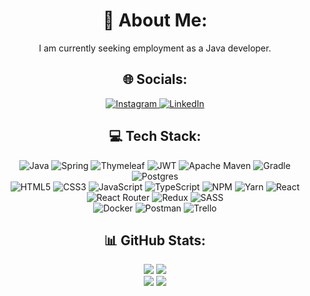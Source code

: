<h1 id="-about-me-" align="center">💫 About Me:</h1>
<p align="center">I am currently seeking employment as a Java developer.</p>

<h2 id="-socials-" align="center">🌐 Socials:</h2>
<p align="center">
    <a href="https://instagram.com/_danarim_">
        <img src="https://img.shields.io/badge/Instagram-%23E4405F.svg?style=for-the-badge&amp;logo=Instagram&amp;logoColor=white" alt="Instagram">
    </a> 
    <a href="https://linkedin.com/in/danarim/">
        <img src="https://img.shields.io/badge/LinkedIn-%230077B5.svg?style=for-the-badge&amp;logo=linkedin&amp;logoColor=white" alt="LinkedIn">
    </a>
</p>

<h2 id="-tech-stack-" align="center">💻 Tech Stack:</h1>
<p align="center">
    <img src="https://img.shields.io/badge/java-%23ED8B00.svg?style=for-the-badge&amp;logo=java&amp;logoColor=white" alt="Java"> 
    <img src="https://img.shields.io/badge/spring-%236DB33F.svg?style=for-the-badge&amp;logo=spring&amp;logoColor=white" alt="Spring"> 
    <img src="https://img.shields.io/badge/Thymeleaf-%23005C0F.svg?style=for-the-badge&amp;logo=Thymeleaf&amp;logoColor=white" alt="Thymeleaf"> 
    <img src="https://img.shields.io/badge/JWT-black?style=for-the-badge&amp;logo=JSON%20web%20tokens" alt="JWT"> 
    <img src="https://img.shields.io/badge/Apache%20Maven-C71A36?style=for-the-badge&amp;logo=Apache%20Maven&amp;logoColor=white" alt="Apache Maven"> 
    <img src="https://img.shields.io/badge/Gradle-02303A.svg?style=for-the-badge&amp;logo=Gradle&amp;logoColor=white" alt="Gradle">
    <img src="https://img.shields.io/badge/postgres-%23316192.svg?style=for-the-badge&amp;logo=postgresql&amp;logoColor=white" alt="Postgres"> 
    <br/>
    <img src="https://img.shields.io/badge/html5-%23E34F26.svg?style=for-the-badge&amp;logo=html5&amp;logoColor=white" alt="HTML5"> 
    <img src="https://img.shields.io/badge/css3-%231572B6.svg?style=for-the-badge&amp;logo=css3&amp;logoColor=white" alt="CSS3"> 
    <img src="https://img.shields.io/badge/javascript-%23323330.svg?style=for-the-badge&amp;logo=javascript&amp;logoColor=%23F7DF1E" alt="JavaScript"> 
    <img src="https://img.shields.io/badge/typescript-%23007ACC.svg?style=for-the-badge&amp;logo=typescript&amp;logoColor=white" alt="TypeScript"> 
    <img src="https://img.shields.io/badge/NPM-%23000000.svg?style=for-the-badge&amp;logo=npm&amp;logoColor=white" alt="NPM"> 
    <img src="https://img.shields.io/badge/yarn-%232C8EBB.svg?style=for-the-badge&amp;logo=yarn&amp;logoColor=white" alt="Yarn"> 
    <img src="https://img.shields.io/badge/react-%2320232a.svg?style=for-the-badge&amp;logo=react&amp;logoColor=%2361DAFB" alt="React"> 
    <img src="https://img.shields.io/badge/React_Router-CA4245?style=for-the-badge&amp;logo=react-router&amp;logoColor=white" alt="React Router"> 
    <img src="https://img.shields.io/badge/redux-%23593d88.svg?style=for-the-badge&amp;logo=redux&amp;logoColor=white" alt="Redux"> 
    <img src="https://img.shields.io/badge/SASS-hotpink.svg?style=for-the-badge&amp;logo=SASS&amp;logoColor=white" alt="SASS">
    <br/>
    <img src="https://img.shields.io/badge/docker-%230db7ed.svg?style=for-the-badge&amp;logo=docker&amp;logoColor=white" alt="Docker"> 
    <img src="https://img.shields.io/badge/Postman-FF6C37?style=for-the-badge&amp;logo=postman&amp;logoColor=white" alt="Postman"> 
    <img src="https://img.shields.io/badge/Trello-%23026AA7.svg?style=for-the-badge&amp;logo=Trello&amp;logoColor=white" alt="Trello">
</p>

<h2 id="-github-stats-" align="center">📊 GitHub Stats:</h1>
<p align="center" style="vertical-align: top">
    <img src="https://github-readme-stats.vercel.app/api?username=DaNaRim&amp;theme=dark&amp;hide_border=false&amp;include_all_commits=false&amp;count_private=false">
    <img src="https://github-readme-streak-stats.herokuapp.com/?user=DaNaRim&amp;theme=dark&amp;hide_border=false">
    <br/>
    <img style="vertical-align: top" src="https://github-readme-stats.vercel.app/api/top-langs/?username=DaNaRim&amp;theme=dark&amp;hide_border=false&amp;include_all_commits=false&amp;count_private=false&amp;layout=compact">
    <img src="https://github-readme-stats.vercel.app/api/wakatime?username=@DaNaRim&range=last_7_days&theme=dark&layout=compact&langs_count=6&custom_title=Wakatime%20stats%20for%20last%207%20days">
</p>
